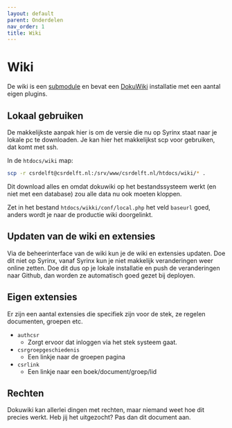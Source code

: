```yaml
---
layout: default
parent: Onderdelen
nav_order: 1
title: Wiki
---
```


# Wiki

De wiki is een [submodule](../submodule.md) en bevat een [DokuWiki](https://www.dokuwiki.org/dokuwiki) installatie met een aantal eigen plugins.

## Lokaal gebruiken

De makkelijkste aanpak hier is om de versie die nu op Syrinx staat naar je lokale pc te downloaden. Je kan hier het makkelijkst scp voor gebruiken, dat komt met ssh.

In de `htdocs/wiki` map:

```bash
scp -r csrdelft@csrdelft.nl:/srv/www/csrdelft.nl/htdocs/wiki/* .
```

Dit download alles en omdat dokuwiki op het bestandssysteem werkt (en niet met een database) zou alle data nu ook moeten kloppen.

Zet in het bestand `htdocs/wikki/conf/local.php` het veld `baseurl` goed, anders wordt je naar de productie wiki doorgelinkt.

## Updaten van de wiki en extensies

Via de beheerinterface van de wiki kun je de wiki en extensies updaten. Doe dit niet op Syrinx, vanaf Syrinx kun je niet makkelijk veranderingen weer online zetten. Doe dit dus op je lokale installatie en push de veranderingen naar Github, dan worden ze automatisch goed gezet bij deployen.

## Eigen extensies

Er zijn een aantal extensies die specifiek zijn voor de stek, ze regelen documenten, groepen etc.

* `authcsr`
  * Zorgt ervoor dat inloggen via het stek systeem gaat.
* `csrgroepgeschiedenis`
  * Een linkje naar de groepen pagina
* `csrlink`
  * Een linkje naar een boek/document/groep/lid

## Rechten

Dokuwiki kan allerlei dingen met rechten, maar niemand weet hoe dit precies werkt. Heb jij het uitgezocht? Pas dan dit document aan.


